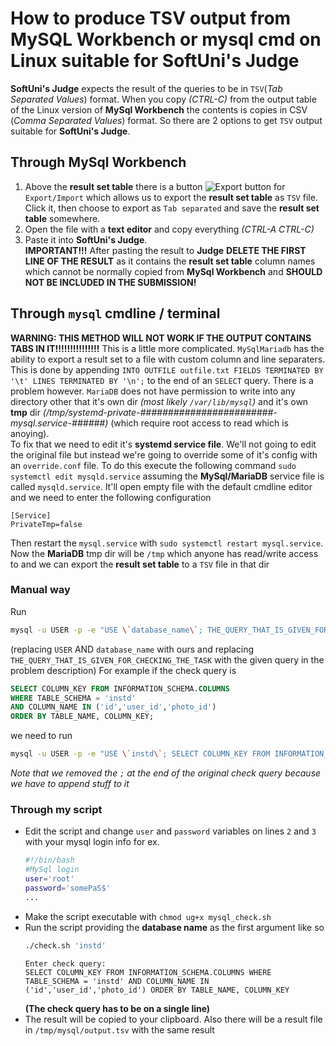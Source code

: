 # How to produce TSV output from MySQL Workbench or mysql cmd on Linux suitable for SoftUni's Judge
**SoftUni's Judge** expects the result of the queries to be in `TSV`(_Tab Separated Values_) format. When you copy _(CTRL-C)_ from the output table of the Linux version of **MySql Workbench** the contents is copies in CSV (_Comma Separated Values_) format. So there are 2 options to get `TSV` output suitable for **SoftUni's Judge**.
## Through MySql Workbench
1. Above the **result set table** there is a button ![Export button](https://i.gyazo.com/0cb3c89770dd8b833bc2ded460accf1b.png) for `Export/Import` which allows us to export the **result set table** as `TSV` file. Click it, then choose to export as `Tab separated` and save the **result set table** somewhere.
2. Open the file with a **text editor** and copy everything _(CTRL-A CTRL-C)_ 
3. Paste it into **SoftUni's Judge**.  
**IMPORTANT!!!** After pasting the result to **Judge** **DELETE THE FIRST LINE OF THE RESULT** as it contains the **result set table** column names which cannot be normally copied from **MySql Workbench** and **SHOULD NOT BE INCLUDED IN THE SUBMISSION!**

## Through `mysql` cmdline / terminal
**WARNING: THIS METHOD WILL NOT WORK IF THE OUTPUT CONTAINS TABS IN IT!!!!!!!!!!!!!!!**
This is a little more complicated.
`MySqlMariadb` has the ability to export a result set to a file with custom column and line separaters. This is done by appending `INTO OUTFILE outfile.txt FIELDS TERMINATED BY '\t' LINES TERMINATED BY '\n';` to the end of an `SELECT` query. There is a problem however. `MariaDB` does not have permission to write into any directory other that it's own dir _(most likely `/var/lib/mysql`)_ and it's own **tmp** dir _(/tmp/systemd-private-########################-mysql.service-######)_ (which require root access to read which is anoying).  
To fix that we need to edit it's **systemd service file**. We'll not going to edit the original file but instead we're going to override some of it's config with an `override.conf` file. To do this execute the following command `sudo systemctl edit mysqld.service` assuming the **MySql/MariaDB** service file is called `mysqld.service`. It'll open empty file with the default cmdline editor and we need to enter the following configuration
```systemd
[Service]
PrivateTmp=false
```
Then restart the `mysql.service` with `sudo systemctl restart mysql.service`.  
Now the **MariaDB** tmp dir will be `/tmp` which anyone has read/write access to and we can export the **result set table** to a `TSV` file in that dir

### Manual way
Run
```sh
mysql -u USER -p -e "USE \`database_name\`; THE_QUERY_THAT_IS_GIVEN_FOR_CHECKING_THE_TASK INTO OUTFILE '/tmp/output.tsv' FIELDS TERMINATED BY '\t' LINES TERMINATED BY '\n';"
```
(replacing `USER` AND `database_name` with ours and replacing `THE_QUERY_THAT_IS_GIVEN_FOR_CHECKING_THE_TASK` with the given query in the problem description)
For example if the check query is
```sql
SELECT COLUMN_KEY FROM INFORMATION_SCHEMA.COLUMNS
WHERE TABLE_SCHEMA = 'instd'
AND COLUMN_NAME IN ('id','user_id','photo_id')
ORDER BY TABLE_NAME, COLUMN_KEY;
```

we need to run
```sh
mysql -u USER -p -e "USE \`instd\`; SELECT COLUMN_KEY FROM INFORMATION_SCHEMA.COLUMNS WHERE TABLE_SCHEMA = 'instd' AND COLUMN_NAME IN ('id','user_id','photo_id') ORDER BY TABLE_NAME, COLUMN_KEY INTO OUTFILE '/tmp/output.tsv' FIELDS TERMINATED BY '\t' LINES TERMINATED BY '\n';"
```
_Note that we removed the `;` at the end of the original check query because we have to append stuff to it_
### Through my script
* Edit the script and change `user` and `password` variables on lines `2` and `3` with your mysql login info for ex.
  ```sh
  #!/bin/bash
  #MySql login
  user='root'
  password='somePaS$'
  ...
  ```
* Make the script executable with `chmod ug+x mysql_check.sh`
* Run the script providing the **database name** as the first argument like so
  ```sh
  ./check.sh 'instd'
  ```
  ```
  Enter check query:
  SELECT COLUMN_KEY FROM INFORMATION_SCHEMA.COLUMNS WHERE TABLE_SCHEMA = 'instd' AND COLUMN_NAME IN ('id','user_id','photo_id') ORDER BY TABLE_NAME, COLUMN_KEY
  ```
  **(The check query has to be on a single line)**
* The result will be copied to your clipboard. Also there will be a result file in `/tmp/mysql/output.tsv` with the same result
